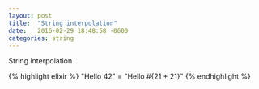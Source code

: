 ```yaml
---
layout: post
title:  "String interpolation"
date:   2016-02-29 18:48:58 -0600
categories: string
---
```

String interpolation

{% highlight elixir %}
"Hello 42" = "Hello #{21 + 21}"
{% endhighlight %}
